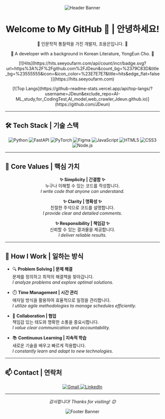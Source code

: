 <div align="center">
  <img src="https://capsule-render.vercel.app/api?type=waving&color=gradient&height=300&section=header&text=YongEun%20Cho&fontSize=70&fontAlign=50&fontColor=ffffff" alt="Header Banner" />
</div>

<div align="center">
  <h1>Welcome to My GitHub 🖤 | 안녕하세요!</h1>
  <p>🌟 인문학적 통찰력을 가진 개발자, 조용은입니다. 🌟  </p>
  <p>🌟 A developer with a background in Korean Literature, YongEun Cho. 🌟</p>

  <p>[![Hits](https://hits.seeyoufarm.com/api/count/incr/badge.svg?url=https%3A%2F%2Fgithub.com%2FJDeun&count_bg=%2379C83D&title_bg=%23555555&icon=&icon_color=%23E7E7E7&title=hits&edge_flat=false)](https://hits.seeyoufarm.com)</p>
  <p>[![Top Langs](https://github-readme-stats.vercel.app/api/top-langs/?username=JDeun&exclude_repo=AI-ML_study,for_CodingTest,AI_model,web_crawler,Jdeun.github.io)](https://github.com/JDeun)</p>

</div>

---

## 🛠️ **Tech Stack | 기술 스택**
<div align="center">
  <img src="https://img.shields.io/badge/Python-3776AB?style=for-the-badge&logo=python&logoColor=white" alt="Python" />
  <img src="https://img.shields.io/badge/FastAPI-009688?style=for-the-badge&logo=fastapi&logoColor=white" alt="FastAPI" />
  <img src="https://img.shields.io/badge/PyTorch-EE4C2C?style=for-the-badge&logo=pytorch&logoColor=white" alt="PyTorch" />
  <img src="https://img.shields.io/badge/Figma-F24E1E?style=for-the-badge&logo=figma&logoColor=white" alt="Figma" />
  <img src="https://img.shields.io/badge/JavaScript-F7DF1E?style=for-the-badge&logo=javascript&logoColor=black" alt="JavaScript" />
  <img src="https://img.shields.io/badge/HTML5-E34F26?style=for-the-badge&logo=html5&logoColor=white" alt="HTML5" />
  <img src="https://img.shields.io/badge/CSS3-1572B6?style=for-the-badge&logo=css3&logoColor=white" alt="CSS3" />
  <img src="https://img.shields.io/badge/Node.js-339933?style=for-the-badge&logo=node.js&logoColor=white" alt="Node.js" />
</div>

---

## 🌟 **Core Values | 핵심 가치**
<div align="center">
  <p><b>✨ Simplicity | 간결함 ✨</b><br>
  누구나 이해할 수 있는 코드를 작성합니다.<br>
  <i>I write code that anyone can understand.</i></p>
  
  <p><b>✨ Clarity | 명확성 ✨</b><br>
  친절한 주석으로 코드를 설명합니다.<br>
  <i>I provide clear and detailed comments.</i></p>

  <p><b>✨ Responsibility | 책임감 ✨</b><br>
  신뢰할 수 있는 결과물을 제공합니다.<br>
  <i>I deliver reliable results.</i></p>
</div>

---

## 🚀 **How I Work | 일하는 방식**
- 🔍 **Problem Solving | 문제 해결**  
  문제를 정의하고 최적의 해결책을 찾아갑니다.  
  *I analyze problems and explore optimal solutions.*

- ⏱️ **Time Management | 시간 관리**  
  애자일 방식을 활용하여 효율적으로 일정을 관리합니다.  
  *I utilize agile methodologies to manage schedules efficiently.*

- 🤝 **Collaboration | 협업**  
  책임감 있는 태도와 명확한 소통을 중요시합니다.  
  *I value clear communication and accountability.*

- 📚 **Continuous Learning | 지속적 학습**  
  새로운 기술을 배우고 빠르게 적용합니다.  
  *I constantly learn and adapt to new technologies.*

---

## 📫 **Contact | 연락처**
<div align="center">
  <a href="mailto:jdmeekboi@gmail.com">
    <img src="https://img.shields.io/badge/Email-D14836?style=for-the-badge&logo=gmail&logoColor=white" alt="Gmail" />
  </a>
  <a href="https://www.linkedin.com/in/조용은" target="_blank">
    <img src="https://img.shields.io/badge/LinkedIn-0A66C2?style=for-the-badge&logo=linkedin&logoColor=white" alt="LinkedIn" />
  </a>
</div>

---

<div align="center">
  <p><i>감사합니다! Thanks for visiting! 😊</i></p>
</div>

<div align="center">
  <img src="https://capsule-render.vercel.app/api?type=waving&color=gradient&height=150&section=footer&text=%20&fontSize=30&fontAlign=50&fontColor=ffffff" alt="Footer Banner" />
</div>
